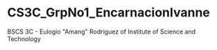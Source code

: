 # CS3C_GrpNo1_EncarnacionIvanne
BSCS 3C - Eulogio "Amang" Rodriguez of Institute of Science and Technology 
